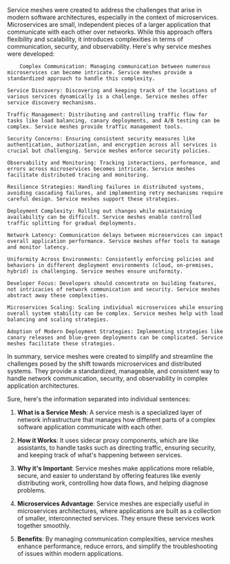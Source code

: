 Service meshes were created to address the challenges that arise in modern software architectures, especially in the context of microservices. Microservices are small, independent pieces of a larger application that communicate with each other over networks. While this approach offers flexibility and scalability, it introduces complexities in terms of communication, security, and observability. Here's why service meshes were developed:

        Complex Communication: Managing communication between numerous microservices can become intricate. Service meshes provide a standardized approach to handle this complexity.

    Service Discovery: Discovering and keeping track of the locations of various services dynamically is a challenge. Service meshes offer service discovery mechanisms.

    Traffic Management: Distributing and controlling traffic flow for tasks like load balancing, canary deployments, and A/B testing can be complex. Service meshes provide traffic management tools.

    Security Concerns: Ensuring consistent security measures like authentication, authorization, and encryption across all services is crucial but challenging. Service meshes enforce security policies.

    Observability and Monitoring: Tracking interactions, performance, and errors across microservices becomes intricate. Service meshes facilitate distributed tracing and monitoring.

    Resilience Strategies: Handling failures in distributed systems, avoiding cascading failures, and implementing retry mechanisms require careful design. Service meshes support these strategies.

    Deployment Complexity: Rolling out changes while maintaining availability can be difficult. Service meshes enable controlled traffic splitting for gradual deployments.

    Network Latency: Communication delays between microservices can impact overall application performance. Service meshes offer tools to manage and monitor latency.

    Uniformity Across Environments: Consistently enforcing policies and behaviors in different deployment environments (cloud, on-premises, hybrid) is challenging. Service meshes ensure uniformity.

    Developer Focus: Developers should concentrate on building features, not intricacies of network communication and security. Service meshes abstract away these complexities.

    Microservices Scaling: Scaling individual microservices while ensuring overall system stability can be complex. Service meshes help with load balancing and scaling strategies.

    Adoption of Modern Deployment Strategies: Implementing strategies like canary releases and blue-green deployments can be complicated. Service meshes facilitate these strategies.

In summary, service meshes were created to simplify and streamline the challenges posed by the shift towards microservices and distributed systems. They provide a standardized, manageable, and consistent way to handle network communication, security, and observability in complex application architectures.

Sure, here's the information separated into individual sentences:

1. **What is a Service Mesh**: A service mesh is a specialized layer of network infrastructure that manages how different parts of a complex software application communicate with each other.

2. **How it Works**: It uses sidecar proxy components, which are like assistants, to handle tasks such as directing traffic, ensuring security, and keeping track of what's happening between services.

3. **Why it's Important**: Service meshes make applications more reliable, secure, and easier to understand by offering features like evenly distributing work, controlling how data flows, and helping diagnose problems.

4. **Microservices Advantage**: Service meshes are especially useful in microservices architectures, where applications are built as a collection of smaller, interconnected services. They ensure these services work together smoothly.

5. **Benefits**: By managing communication complexities, service meshes enhance performance, reduce errors, and simplify the troubleshooting of issues within modern applications.

